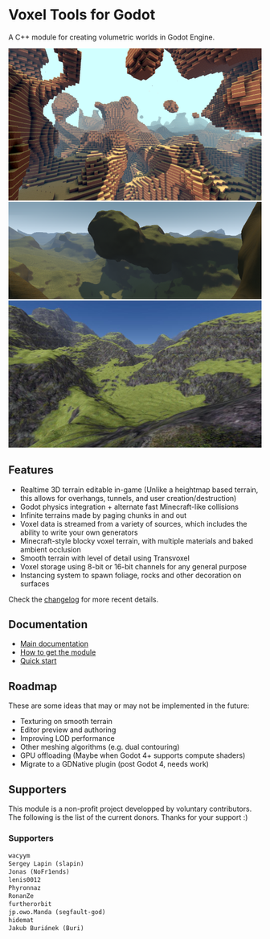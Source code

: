 Voxel Tools for Godot
=========================

A C++ module for creating volumetric worlds in Godot Engine.

![Blocky screenshot](doc/source/images/blocky_screenshot.png)
![Smooth screenshot](doc/source/images/smooth_screenshot.png)
![Textured screenshot](doc/source/images/textured-terrain.jpg)

Features
---------------------------

- Realtime 3D terrain editable in-game (Unlike a heightmap based terrain, this allows for overhangs, tunnels, and user creation/destruction)
- Godot physics integration + alternate fast Minecraft-like collisions
- Infinite terrains made by paging chunks in and out
- Voxel data is streamed from a variety of sources, which includes the ability to write your own generators
- Minecraft-style blocky voxel terrain, with multiple materials and baked ambient occlusion
- Smooth terrain with level of detail using Transvoxel
- Voxel storage using 8-bit or 16-bit channels for any general purpose
- Instancing system to spawn foliage, rocks and other decoration on surfaces

Check the [changelog](https://voxel-tools.readthedocs.io/en/latest/changelog/) for more recent details.


Documentation
---------------

- [Main documentation](https://voxel-tools.readthedocs.io/en/latest/)
- [How to get the module](https://voxel-tools.readthedocs.io/en/latest/getting_the_module/)
- [Quick start](https://voxel-tools.readthedocs.io/en/latest/quick_start/)


Roadmap
---------

These are some ideas that may or may not be implemented in the future:

* Texturing on smooth terrain
* Editor preview and authoring
* Improving LOD performance
* Other meshing algorithms (e.g. dual contouring)
* GPU offloading (Maybe when Godot 4+ supports compute shaders)
* Migrate to a GDNative plugin (post Godot 4, needs work)


Supporters
-----------

This module is a non-profit project developped by voluntary contributors. The following is the list of the current donors.
Thanks for your support :)

### Supporters

```
wacyym
Sergey Lapin (slapin)
Jonas (NoFr1ends)
lenis0012
Phyronnaz
RonanZe
furtherorbit
jp.owo.Manda (segfault-god)
hidemat
Jakub Buriánek (Buri)
```

